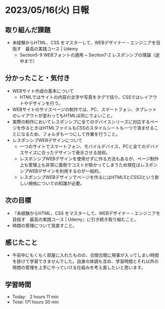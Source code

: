 # 2023/05/16(火) 日報
## 取り組んだ課題
- 未経験からHTML、CSS をマスターして、WEBデザイナー・エンジニアを目指す　最高の実践コース | Udemy
  - Section5-9 WEBフォントの適用 ~ Section7-2 レスポンシブの理論（途中まで） 

## 分かったこと・気付き
- WEBサイト作成の基本について
  - HTMLではサイトの内容の文字や写真をタグで括り、CSSではレイアウトやデザインを行う。
- WEBサイトのサイズページの制作では、PC、スマートフォン、タブレットのレイアウトが変わってもHTMLは同じでよいこと。
- 実際の制作においてレスポンシブに全てのデバイスシリーズに対応するページを作るときはHTMLファイルもCSSのスタイルシートも一つで済ませることになるため、フォルダも一つにして作業を行うこと。
- レスポンシブWEBデザインについて
  - 一つのサイトでスマートフォン、モバイルデバイス、PCと全てのデバイスサイズに合ったデザインで表示させる技術。
  - レスポンシブWEBデザインを使用せずに作る方法もあるが、ページ制作上も管理上も非常に面倒でコストが掛かってしまうため現在はレスポンシブWEBデザインを利用するのが一般的。
  - レスポンシブWEBデザインでページを作るにはHTML5とCSS3という新しい規格についての知識が必要。

## 次の目標
- 『未経験からHTML、CSS をマスターして、WEBデザイナー・エンジニアを目指す　最高の実践コース | Udemy』に引き続き取り組むこと。
- 時間の管理について見直すこと。

## 感じたこと
- 午前中にもくもく部屋に入れたものの、合間合間に用事が入ってしまい時間を掛けて学習できませんでした。自身の体調も含め、学習時間とそれ以外の時間の管理を上手にやっていける仕組みを考え直したいと思います。

## 学習時間
- Today:&nbsp;&nbsp; 2 hours 11 min
- Total: 171 hours 30 min
